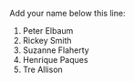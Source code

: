 Add your name below this line:
1. Peter Elbaum
2. Rickey Smith
3. Suzanne Flaherty
4. Henrique Paques
5. Tre Allison

